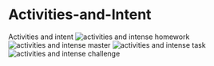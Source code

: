 # Activities-and-Intent
 Activities and intent 
![activities and intense homework](https://user-images.githubusercontent.com/81667332/145681049-3c665f1f-9080-4ba6-8a89-b575d19334aa.gif)
![activities and intense master](https://user-images.githubusercontent.com/81667332/145681053-0f3d1f93-ed0c-485c-ab27-3439486f8961.gif)
![activities and intense task](https://user-images.githubusercontent.com/81667332/145681055-3d01aa4d-ee91-4b7b-95cc-b5c7230b04cb.gif)
![activities and intense challenge](https://user-images.githubusercontent.com/81667332/145681057-36b439e5-4fed-48e2-95da-5a4cb29ee8a1.gif)
